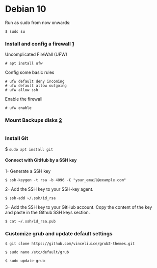 # Debian 10

Run as sudo from now onwards:
```
$ sudo su
```

### Install and config a firewall [1]
Uncomplicated FireWall (UFW)

```
# apt install ufw
```


Config some basic rules
```
# ufw default deny incoming
# ufw default allow outgoing
# ufw allow ssh
```

Enable the firewall
```
# ufw enable
```

### Mount Backups disks [2]
```

```

### Install Git

$ `sudo apt install git`

#### Connect with GitHub by a SSH key
  1- Generate a SSH key
```
$ ssh-keygen -t rsa -b 4096 -C "your_email@example.com"
```
  
  2- Add the SSH key to your SSH-key agent.
```
$ ssh-add ~/.ssh/id_rsa
```
  
  3- Add the SSH key to your GitHub account.
  Copy the content of the key and paste in the Github SSH keys section.
```
$ cat ~/.ssh/id_rsa.pub
```

### Customize grub and update default settings
```
$ git clone https://github.com/vinceliuice/grub2-themes.git
```
```
$ sudo nano /etc/default/grub
```
```
$ sudo update-grub
```

[1]:https://www.digitalocean.com/community/tutorials/ufw-essentials-common-firewall-rules-and-commands
[2]:https://www.raspberrypi.org/documentation/configuration/external-storage.md
